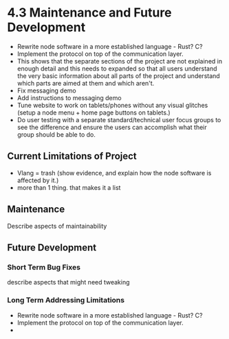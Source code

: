 # 4.3 Maintenance and Future Development

* Rewrite node software in a more established language - Rust? C?
* Implement the protocol on top of the communication layer.
* This shows that the separate sections of the project are not explained in enough detail and this needs to expanded so that all users understand the very basic information about all parts of the project and understand which parts are aimed at them and which aren't.
* Fix messaging demo
* Add instructions to messaging demo
* Tune website to work on tablets/phones without any visual glitches (setup a node menu + home page buttons on tablets.)
* Do user testing with a separate standard/technical user focus groups to see the difference and ensure the users can accomplish what their group should be able to do.

## Current Limitations of Project

* Vlang = trash (show evidence, and explain how the node software is affected by it.)
* more than 1 thing. that makes it a list

## Maintenance

Describe aspects of maintainability

## Future Development

### Short Term Bug Fixes

describe aspects that might need tweaking

### Long Term Addressing Limitations

* Rewrite node software in a more established language - Rust? C?
* Implement the protocol on top of the communication layer.
*

